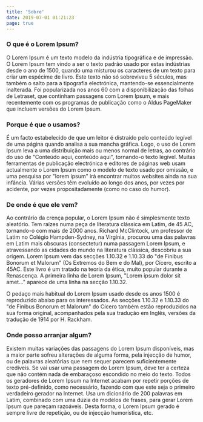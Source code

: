 ```yaml
---
title: 'Sobre'
date: 2019-07-01 01:21:23
page: true
---
```


### O que é o Lorem Ipsum?

O Lorem Ipsum é um texto modelo da indústria tipográfica e de impressão. O Lorem Ipsum tem vindo a ser o texto padrão usado por estas indústrias desde o ano de 1500, quando uma misturou os caracteres de um texto para criar um espécime de livro. Este texto não só sobreviveu 5 séculos, mas também o salto para a tipografia electrónica, mantendo-se essencialmente inalterada. Foi popularizada nos anos 60 com a disponibilização das folhas de Letraset, que continham passagens com Lorem Ipsum, e mais recentemente com os programas de publicação como o Aldus PageMaker que incluem versões do Lorem Ipsum.

### Porque é que o usamos?

É um facto estabelecido de que um leitor é distraído pelo conteúdo legível de uma página quando analisa a sua mancha gráfica. Logo, o uso de Lorem Ipsum leva a uma distribuição mais ou menos normal de letras, ao contrário do uso de "Conteúdo aqui, conteúdo aqui", tornando-o texto legível. Muitas ferramentas de publicação electrónica e editores de páginas web usam actualmente o Lorem Ipsum como o modelo de texto usado por omissão, e uma pesquisa por "lorem ipsum" irá encontrar muitos websites ainda na sua infância. Várias versões têm evoluído ao longo dos anos, por vezes por acidente, por vezes propositadamente (como no caso do humor).

### De onde é que ele vem?

Ao contrário da crença popular, o Lorem Ipsum não é simplesmente texto aleatório. Tem raízes numa peça de literatura clássica em Latim, de 45 AC, tornando-o com mais de 2000 anos. Richard McClintock, um professor de Latim no Colégio Hampden-Sydney, na Virgínia, procurou uma das palavras em Latim mais obscuras (consectetur) numa passagem Lorem Ipsum, e atravessando as cidades do mundo na literatura clássica, descobriu a sua origem. Lorem Ipsum vem das secções 1.10.32 e 1.10.33 do "de Finibus Bonorum et Malorum" (Os Extremos do Bem e do Mal), por Cícero, escrito a 45AC. Este livro é um tratado na teoria da ética, muito popular durante a Renascença. A primeira linha de Lorem Ipsum, "Lorem ipsum dolor sit amet..." aparece de uma linha na secção 1.10.32.

O pedaço mais habitual do Lorem Ipsum usado desde os anos 1500 é reproduzido abaixo para os interessados. As secções 1.10.32 e 1.10.33 do "de Finibus Bonorum et Malorum" do Cícero também estão reproduzidos na sua forma original, acompanhados pela sua tradução em Inglês, versões da tradução de 1914 por H. Rackham.

### Onde posso arranjar algum?

Existem muitas variações das passagens do Lorem Ipsum disponíveis, mas a maior parte sofreu alterações de alguma forma, pela injecção de humor, ou de palavras aleatórias que nem sequer parecem suficientemente credíveis. Se vai usar uma passagem do Lorem Ipsum, deve ter a certeza que não contém nada de embaraçoso escondido no meio do texto. Todos os geradores de Lorem Ipsum na Internet acabam por repetir porções de texto pré-definido, como necessário, fazendo com que este seja o primeiro verdadeiro gerador na Internet. Usa um dicionário de 200 palavras em Latim, combinado com uma dúzia de modelos de frases, para gerar Lorem Ipsum que pareçam razoáveis. Desta forma, o Lorem Ipsum gerado é sempre livre de repetição, ou de injecção humorística, etc.
